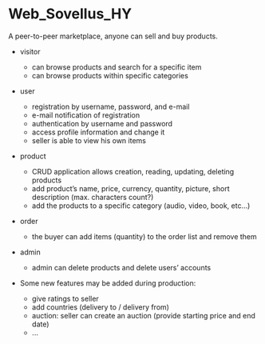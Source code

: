 # Web_Sovellus_HY

A peer-to-peer marketplace, anyone can sell and buy products.

- visitor
	* can browse products and search for a specific item
	* can browse products within specific categories

- user
	* registration by username, password, and e-mail
	* e-mail notification of registration
	* authentication by username and password
	* access profile information and change it
	* seller is able to view his own items

- product
	* CRUD application allows creation, reading, updating, deleting products
	* add product’s name, price, currency, quantity, picture, short description (max. characters count?)
	* add the products to a specific category (audio, video, book, etc…)

- order
	* the buyer can add items (quantity) to the order list and remove them

- admin
	* admin can delete products and delete users’ accounts

- Some new features may be added during production:
	* give ratings to seller
	* add countries (delivery to / delivery from)
	* auction: seller can create an auction (provide starting price and end date)
	* ...
 
